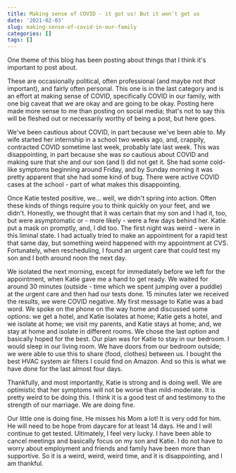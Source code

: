 ```yaml
---
title: Making sense of COVID - it got us! But it won't get us
date: '2021-02-03'
slug: making-sense-of-covid-in-our-family
categories: []
tags: []
---
```


One theme of this blog has been posting about things that I think it's important to post about. 

These are occasionally political, often professional (and maybe not _that_ important), and fairly
often personal. This one is in the last category and is an effort at making sense of COVID, specifically
COVID in our family, with one big caveat that we are okay and are going to be okay. Posting
here made more sense to me than posting on social media; that's not to say this will be fleshed
out or necessarily worthy of being a post, but here goes.

We've been cautious about COVID, in part because we've been able to. My wife started her internship 
in a school two weeks ago, and, crappily, contracted COVID sometime last week, probably late last week. 
This was disappointing, in part because she was _so_ cautious about COVID and making sure
that she and our son (and I) did not get it. She had some cold-like symptoms beginning around Friday,
and by Sunday morning it was pretty apparent that she had some kind of bug. There were active
COVID cases at the school - part of what makes this disappointing. 

Once Katie tested positive, we... well, we didn't spring into action. Often these kinds of 
things require you to think quickly on your feet, and we didn't. Honestly, we thought that it was
certain that my son and I had it, too, but were asymptomatic or - more likely - were a few days 
behind her. Katie put a mask on promptly, and, I did too. The first night was weird - were in this 
liminal state. I had  actually tried to make an appointment for a rapid test that same day, 
but something weird happened with my appointment at CVS. Fortunately, when rescheduling,
I found an urgent care that could test my son and I both around noon the next day.

We isolated the next morning, except for immediately before we left for the appointment, when 
Katie gave me a hand to get ready. We waited for around 30 minutes (outside - time which we
spent jumping over a puddle) at the urgent care and then had our tests done. 15 minutes later
we received the results, we were COVID negative. My first message to Katie was a bad word. We 
spoke on the phone on the way home and discussed some options: we get a hotel, and Katie isolates
at home; Katie gets a hotel, and we isolate at home; we visit my parents, and Katie stays at home;
and, we stay at home and isolate in different rooms. We chose the last option and basically hoped
for the best. Our plan was for Katie to stay in our bedroom. I would sleep in our living room. 
We have doors from our bedroom outside; we were able to use this to share (food, clothes) between us. 
I bought the best HVAC system air filters I could find on Amazon. And so this is what we have done for the 
last almost four days.

Thankfully, and most importantly, Katie is strong and is doing well. We are optimistic that
her symptoms will not be worse than mild-moderate. It is pretty weird to be doing this. I think 
it is a good test of and testimony to the strength of our marriage. We are doing fine.

Our little one is doing fine. He misses his Mom a lot! It is very odd for him. He will need to 
be hope from daycare for at least 14 days. He and I will continue to get tested. Ultimately, 
I feel very lucky. I have been able to cancel meetings and basically focus on my son and 
Katie. I do not have to worry about employment and friends and family have been more than 
supportive. So it is a weird, weird, weird time, and it is disappointing, and I am thankful.